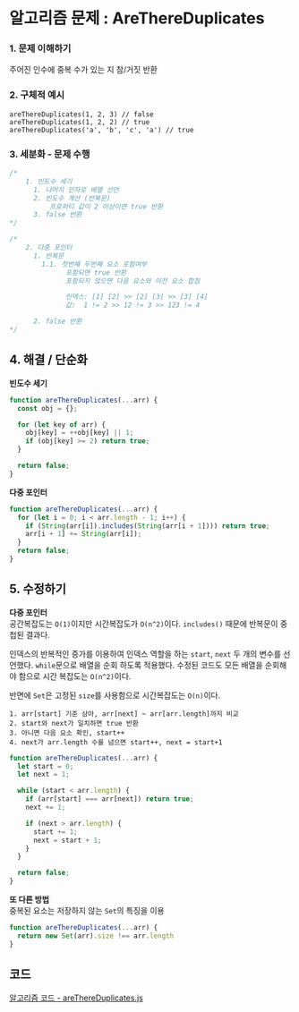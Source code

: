 # 알고리즘 문제 : AreThereDuplicates

### 1. 문제 이해하기
주어진 인수에 중복 수가 있는 지 참/거짓 반환

### 2. 구체적 예시
```
areThereDuplicates(1, 2, 3) // false
areThereDuplicates(1, 2, 2) // true 
areThereDuplicates('a', 'b', 'c', 'a') // true 
```

### 3. 세분화 - 문제 수행
```javascript
/*
    1. 빈도수 세기
      1. 나머지 인자로 배열 선언
      2. 빈도수 계산 (반복문)
          프로퍼티 값이 2 이상이면 true 반환
      3. false 반환
*/

/*
    2. 다중 포인터 
      1. 반복문
        1.1. 첫번째 두번째 요소 포함여부           
              포함되면 true 반환
              포함되지 않으면 다음 요소와 이전 요소 합침

              인덱스: [1] [2] >> [2] [3] >> [3] [4]
              값:  1 != 2 >> 12 != 3 >> 123 != 4 

      2. false 반환
*/

```

## 4. 해결 / 단순화
**빈도수 세기**
```javascript
function areThereDuplicates(...arr) {
  const obj = {};

  for (let key of arr) {
    obj[key] = ++obj[key] || 1;
    if (obj[key] >= 2) return true;
  }

  return false;
}
```

**다중 포인터**
```javascript
function areThereDuplicates(...arr) {
  for (let i = 0; i < arr.length - 1; i++) {
    if (String(arr[i]).includes(String(arr[i + 1]))) return true;
    arr[i + 1] += String(arr[i]);
  }
  return false;
}
```

## 5. 수정하기
**다중 포인터**   
공간복잡도는 `O(1)`이지만 시간복잡도가 `O(n^2)`이다. `includes()` 때문에 반복문이 중첩된 결과다.    

인덱스의 반복적인 증가를 이용하여 인덱스 역할을 하는 `start`, `next` 두 개의 변수를 선언했다. `while`문으로 배열을 순회 하도록 적용했다. 수정된 코드도 모든 배열을 순회해야 함으로 시간 복잡도는 `O(n^2)`이다.   

반면에 `Set`은 고정된 `size`를 사용함으로 시간복잡도는 `O(n)`이다.

```
1. arr[start] 기준 삼아, arr[next] ~ arr[arr.length]까지 비교
2. start와 next가 일치하면 true 반환    
3. 아니면 다음 요소 확인, start++
4. next가 arr.length 수를 넘으면 start++, next = start+1
```

```javascript
function areThereDuplicates(...arr) {
  let start = 0;
  let next = 1;

  while (start < arr.length) {
    if (arr[start] === arr[next]) return true;
    next += 1;

    if (next > arr.length) {
      start += 1;
      next = start + 1;
    }
  }

  return false;
}
```

**또 다른 방법**    
중복된 요소는 저장하지 않는 `Set`의 특징을 이용
```javaScript
function areThereDuplicates(...arr) {
  return new Set(arr).size !== arr.length
}
```

## 코드
[알고리즘 코드 - areThereDuplicates.js](../../algorithm/problem/areThereDuplicates.js)